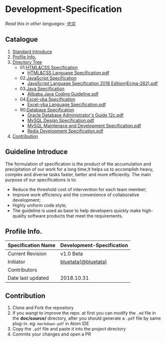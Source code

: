 # Development-Specification

*Read this in other languages: [中文](README.md).*

## Catalogue

1. [Standard Introduce](#intro)
2. [Profile Info.](#profile)
3. [Directory Tree](#directory)
    * 01.[HTML&CSS Specification](/01.HTML&CSS)
        * [HTML&CSS Language Specification.pdf](/01.HTML&CSS)
    * 02.[JavaScript Specification](/02.JavaScript)
        * [JavaScript Language Specification 2018 Edition(Ecma-262).pdf](/02.JavaScript)
    * 03.[Java Specification](/03.Java)
        * [Alibaba Java Coding Guideline.pdf](/03.Java)
    * 04.[Excel-vba Specification](/04.Excel-vba)
        * [Excel-vba Language Specification.pdf](/04.Excel-vba)
    * 90.[Database Specification](/90.DB)
        * [Oracle Database Administrator's Guide 12c.pdf](/90.DB)
        * [MySQL Design Specification.pdf](/90.DB)
        * [MySQL Maintenace and Development Specification.pdf](/90.DB)
        * [Redis Development Specification.pdf](/90.DB)
4. [Contribution](#contribution)


<a name="intro"></a>
## Guideline Introduce

The formulation of specification is the product of the accumulation and precipitation of our work for a long time,It helps us to accomplish heavy, complex and diverse tasks faster, better and more efficiently.
The main purpose of our specifications is to:

* Reduce the threshold cost of intervention for each team member;
* Improve work efficiency and the convenience of collaborative development;
* Highly uniform code style;
* The guideline is used as base to help developers quickly make high-quality software products that meet the requirements.

<a name="profile"></a>
## Profile Info.

Specification Name | Development-Specification
--------|------|
Current Revision | v1.0 Beta
Initiator | [bluetata(@bluetata)](https://blog.csdn.net/dietime1943)
Contributors |  
Date last updated | 2018.10.31

<a name="contribution"></a>
## Contribution

1. Clone and Fork the repository
2. If you wangt to improve the repo. at first you can modify the `.md` file in the **doc/source/** directory, after you should generate a `.pdf` file by same plug-in. eg: `markdown-pdf` in Atom IDE
3. Copy the `.pdf` file and paste it into the project directory
4. Commits your changes and open a PR

